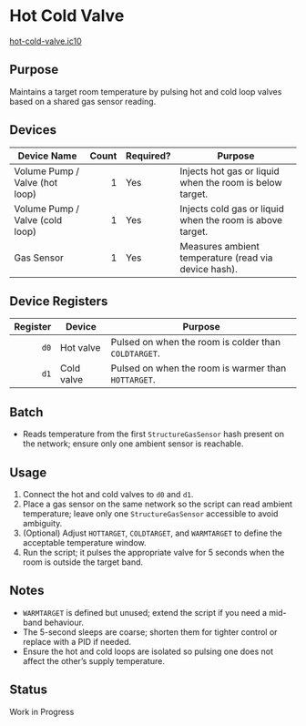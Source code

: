 # Hot Cold Valve

[hot-cold-valve.ic10](../../hot-cold-valve.ic10)

## Purpose
Maintains a target room temperature by pulsing hot and cold loop valves based on a shared gas sensor reading.

## Devices
| Device Name | Count | Required? | Purpose |
|-------------|------:|-----------|---------|
| Volume Pump / Valve (hot loop) | 1 | Yes | Injects hot gas or liquid when the room is below target. |
| Volume Pump / Valve (cold loop) | 1 | Yes | Injects cold gas or liquid when the room is above target. |
| Gas Sensor | 1 | Yes | Measures ambient temperature (read via device hash). |

## Device Registers
| Register | Device | Purpose |
|---------:|--------|---------|
| `d0` | Hot valve | Pulsed on when the room is colder than `COLDTARGET`. |
| `d1` | Cold valve | Pulsed on when the room is warmer than `HOTTARGET`. |
## Batch
- Reads temperature from the first `StructureGasSensor` hash present on the network; ensure only one ambient sensor is reachable.

## Usage
1. Connect the hot and cold valves to `d0` and `d1`.
2. Place a gas sensor on the same network so the script can read ambient temperature; leave only one `StructureGasSensor` accessible to avoid ambiguity.
3. (Optional) Adjust `HOTTARGET`, `COLDTARGET`, and `WARMTARGET` to define the acceptable temperature window.
4. Run the script; it pulses the appropriate valve for 5 seconds when the room is outside the target band.

## Notes
- `WARMTARGET` is defined but unused; extend the script if you need a mid-band behaviour.
- The 5-second sleeps are coarse; shorten them for tighter control or replace with a PID if needed.
- Ensure the hot and cold loops are isolated so pulsing one does not affect the other’s supply temperature.

## Status
Work in Progress

